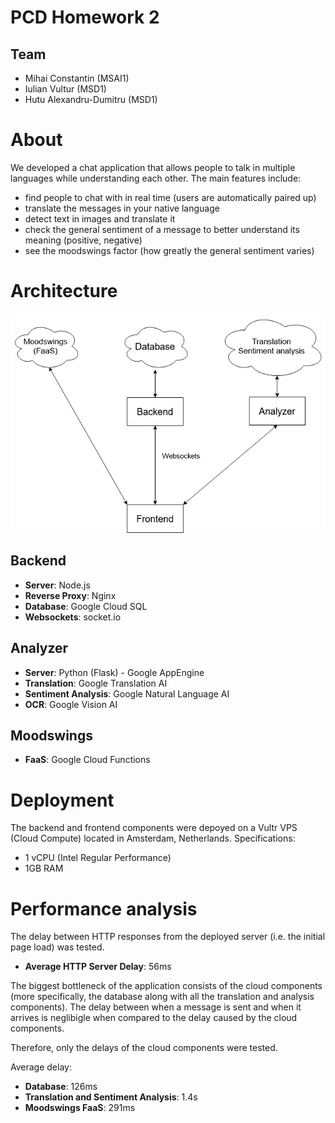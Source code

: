# PCD Homework 2

## Team
- Mihai Constantin (MSAI1)
- Iulian Vultur (MSD1)
- Hutu Alexandru-Dumitru (MSD1)

# About

We developed a chat application that allows people to talk in multiple languages while understanding each other. The main features include:

- find people to chat with in real time (users are automatically paired up)
- translate the messages in your native language
- detect text in images and translate it
- check the general sentiment of a message to better understand its meaning (positive, negative)
- see the moodswings factor (how greatly the general sentiment varies)

# Architecture

<p align="center">
  <img src="img/architecture.png" alt="architecture">
</p>

## Backend

- **Server**: Node.js
- **Reverse Proxy**: Nginx
- **Database**: Google Cloud SQL
- **Websockets**: socket.io

## Analyzer

- **Server**: Python (Flask) - Google AppEngine
- **Translation**: Google Translation AI
- **Sentiment Analysis**: Google Natural Language AI
- **OCR**: Google Vision AI

## Moodswings

- **FaaS**: Google Cloud Functions

# Deployment

The backend and frontend components were depoyed on a Vultr VPS (Cloud Compute) located in Amsterdam, Netherlands. Specifications:

- 1 vCPU (Intel Regular Performance)
- 1GB RAM

# Performance analysis

The delay between HTTP responses from the deployed server (i.e. the initial page load) was tested.

- **Average HTTP Server Delay**: 56ms

The biggest bottleneck of the application consists of the cloud components (more specifically, the database along with all the translation and analysis components). The delay between when a message is sent and when it arrives is neglibigle when compared to the delay caused by the cloud components.

Therefore, only the delays of the cloud components were tested.

Average delay:

- **Database**: 126ms
- **Translation and Sentiment Analysis**: 1.4s
- **Moodswings FaaS**: 291ms